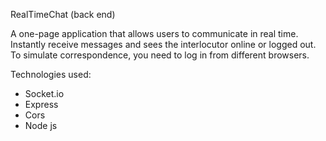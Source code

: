 RealTimeChat (back end)


A one-page application that allows users to communicate in real time. Instantly receive messages and sees the interlocutor online or logged out. To simulate correspondence, you need to log in from different browsers.

Technologies used:

- Socket.io
- Express
- Cors
- Node js
